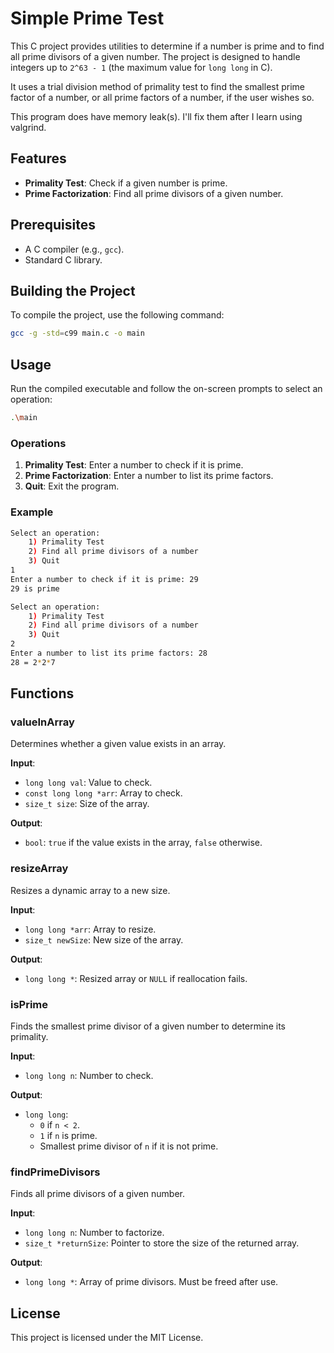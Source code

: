 
# Simple Prime Test

This C project provides utilities to determine if a number is prime and to find all prime divisors of a given number. The project is designed to handle integers up to `2^63 - 1` (the maximum value for `long long` in C).

It uses a trial division method of primality test to find the smallest prime factor of a number, or all prime factors of a number, if the user wishes so.

This program does have memory leak(s). I'll fix them after I learn using valgrind.

## Features

- **Primality Test**: Check if a given number is prime.
- **Prime Factorization**: Find all prime divisors of a given number.

## Prerequisites

- A C compiler (e.g., `gcc`).
- Standard C library.

## Building the Project

To compile the project, use the following command:

```sh
gcc -g -std=c99 main.c -o main
```

## Usage

Run the compiled executable and follow the on-screen prompts to select an operation:

```sh
.\main
```

### Operations

1. **Primality Test**: Enter a number to check if it is prime.
2. **Prime Factorization**: Enter a number to list its prime factors.
3. **Quit**: Exit the program.

### Example

```sh
Select an operation:
    1) Primality Test
    2) Find all prime divisors of a number
    3) Quit
1
Enter a number to check if it is prime: 29
29 is prime
```

```sh
Select an operation:
    1) Primality Test
    2) Find all prime divisors of a number
    3) Quit
2
Enter a number to list its prime factors: 28
28 = 2*2*7
```

## Functions

### valueInArray

Determines whether a given value exists in an array.

**Input**:

- `long long val`: Value to check.
- `const long long *arr`: Array to check.
- `size_t size`: Size of the array.

**Output**:

- `bool`: `true` if the value exists in the array, `false` otherwise.

### resizeArray

Resizes a dynamic array to a new size.

**Input**:

- `long long *arr`: Array to resize.
- `size_t newSize`: New size of the array.

**Output**:

- `long long *`: Resized array or `NULL` if reallocation fails.

### isPrime

Finds the smallest prime divisor of a given number to determine its primality.

**Input**:

- `long long n`: Number to check.

**Output**:

- `long long`:
	- `0` if `n < 2`.
	- `1` if `n` is prime.
	- Smallest prime divisor of `n` if it is not prime.

### findPrimeDivisors

Finds all prime divisors of a given number.

**Input**:

- `long long n`: Number to factorize.
- `size_t *returnSize`: Pointer to store the size of the returned array.

**Output**:

- `long long *`: Array of prime divisors. Must be freed after use.

## License

This project is licensed under the MIT License.

